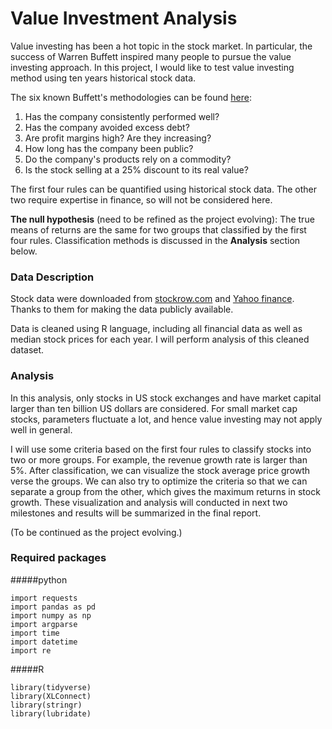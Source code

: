 # Value Investment Analysis
Value investing has been a hot topic in the stock market. In particular, the success of Warren Buffett inspired many people to pursue the value investing approach. In this project, I would like to test value investing method using ten years historical stock data.

The six known Buffett's methodologies can be found [here](https://www.investopedia.com/articles/01/071801.asp):

1. Has the company consistently performed well?
2. Has the company avoided excess debt?
3. Are profit margins high? Are they increasing?
4. How long has the company been public?
5. Do the company's products rely on a commodity?
6. Is the stock selling at a 25% discount to its real value?

 The first four rules can be quantified using historical stock data. The other two require expertise in finance, so will not be considered here.

 __The null hypothesis__ (need to be refined as the project evolving): The true means of returns are the same for two groups that classified by the first four rules. Classification methods is discussed in the __Analysis__ section below.


### Data Description
Stock data were downloaded from [stockrow.com](stockrow.com) and [Yahoo finance](https://ca.finance.yahoo.com). Thanks to them for making the data publicly available.

Data is cleaned using R language, including all financial data as well as median stock prices for each year. I will perform analysis of this cleaned dataset.


### Analysis
In this analysis, only stocks in US stock exchanges and have market capital larger than ten billion US dollars are considered. For small market cap stocks, parameters fluctuate a lot, and hence value investing may not apply well in general.  

I will use some criteria based on the first four rules to classify stocks into two or more groups. For example, the revenue growth rate is larger than 5%. After classification, we can visualize the stock average price growth verse the groups. We can also try to optimize the criteria so that we can separate a group from the other, which gives the maximum returns in stock growth. These visualization and analysis will conducted in next two milestones and results will be summarized in the final report.

(To be continued as the project evolving.)

### Required packages
#####python
```
import requests
import pandas as pd
import numpy as np
import argparse
import time
import datetime
import re
```
#####R
```
library(tidyverse)
library(XLConnect)
library(stringr)
library(lubridate)
```
